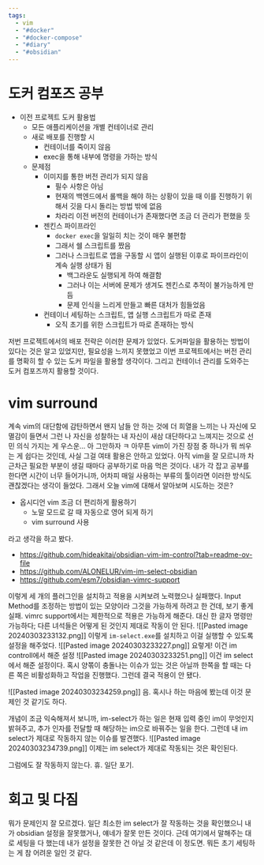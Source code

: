 ```yaml
---
tags:
  - vim
  - "#docker"
  - "#docker-compose"
  - "#diary"
  - "#obsidian"
---
```

# 도커 컴포즈 공부

- 이전 프로젝트 도커 활용법
	- 모든 애플리케이션을 개별 컨테이너로 관리
	- 새로 배포를 진행할 시
		- 컨테이너를 죽이지 않음
		- exec을 통해 내부에 명령을 가하는 방식
	- 문제점
		- 이미지를 통한 버전 관리가 되지 않음
			- 필수 사항은 아님
			- 현재의 백엔드에서 롤백을 해야 하는 상황이 있을 때 이를 진행하기 위해서 깃을 다시 돌리는 방법 밖에 없음
			- 차라리 이전 버전의 컨테이너가 존재했다면 조금 더 관리가 편했을 듯
		- 젠킨스 파이프라인
			- `docker exec`을 일일히 치는 것이 매우 불편함
			- 그래서 쉘 스크립트를 짰음
			- 그러나 스크립트로 앱을 구동할 시 앱이 실행된 이후로 파이프라인이 계속 실행 상태가 됨
				- 백그라운도 실행되게 하여 해결함
				- 그러나 이는 서버에 문제가 생겨도 젠킨스로 추적이 불가능하게 만듬
				- 문제 인식을 느리게 만들고 빠른 대처가 힘들었음
		- 컨테이너 세팅하는 스크립트, 앱 실행 스크립트가 따로 존재
			- 오직 초기를 위한 스크립트가 따로 존재하는 방식

저번 프로젝트에서의 배포 전략은 이러한 문제가 있었다.
도커파일을 활용하는 방법이 있다는 것은 알고 있었지만, 필요성을 느끼지 못했었고 이번 프로젝트에서는 버전 관리를 명확히 할 수 있는 도커 파일을 활용할 생각이다. 그리고 컨테이너 관리를 도와주는 도커 컴포즈까지 활용할 것이다. 


# vim surround

계속 vim의 대단함에 감탄하면서 왠지 남들 안 하는 것에 더 희열을 느끼는 나 자신에 모멸감이 들면서 그런 나 자신을 성찰하는 내 자신이 새삼 대단하다고 느껴지는 것으로 선민 의식 가지는 게 우스운...
아 그만하자 ㅋ
아무튼 vim이 가진 장점 중 하나가 뭐 씌우는 게 쉽다는 것인데, 사실 그걸 여태 활용은 안하고 있었다. 아직 vim을 잘 모르니까 차근차근 필요한 부분이 생길 때마다 공부하기로 마음 먹은 것이다. 
내가 각 잡고 공부를 한다면 시간이 너무 들어가니까, 어차피 매일 사용하는 부류의 툴이라면 이러한 방식도 괜찮겠다는 생각이 들었다. 
그래서 오늘 vim에 대해서 알아보며 시도하는 것은?
- 옵시디언 vim 조금 더 편리하게 활용하기
	- 노말 모드로 갈 때 자동으로 영어 되게 하기
	- vim surround 사용

라고 생각을 하고 봤다.
- https://github.com/hideakitai/obsidian-vim-im-control?tab=readme-ov-file
- https://github.com/ALONELUR/vim-im-select-obsidian
- https://github.com/esm7/obsidian-vimrc-support

이렇게 세 개의 플러그인을 설치하고 적용을 시켜보려 노력했으나 실패했다.
Input Method를 조정하는 방법이 있는 모양이라 그것을 가능하게 하려고 한 건데, 보기 좋게 실패. 
vimrc support에서는 제한적으로 적용은 가능하게 해준다. 대신 한 글자 명령만 가능하다;
다른 녀석들은 어떻게 된 것인지 제대로 작동이 안 된다.
![[Pasted image 20240303233132.png]]
이렇게 `im-select.exe`를 설치하고 이걸 실행할 수 있도록 설정을 해주었다.
![[Pasted image 20240303233227.png]]
요렇게! 이건 im controll에서 해준 설정
![[Pasted image 20240303233251.png]]
이건 im select에서 해준 설정이다.
혹시 양쪾이 충돌나는 이슈가 있는 것은 아닐까 한쪽을 할 때는 다른 쪽은 비활성화하고 작업을 진행했다.
그런데 결국 적용이 안 됐다. 

![[Pasted image 20240303234259.png]]
음. 혹시나 하는 마음에 봤는데 이것 문제인 것 같기도 하다.

개념이 조금 익숙해져서 보니까, im-select가 하는 일은 현재 입력 중인 im이 무엇인지 밝혀주고, 추가 인자를 전달할 때 해당하는 im으로 바꿔주는 일을 한다. 
그런데 내 im select가 제대로 작동하지 않는 이슈를 발견했다.
![[Pasted image 20240303234739.png]]
이제는 im select가 제대로 작동되는 것은 확인된다.

그럼에도 잘 작동하지 않는다. 휴. 일단 포기.
# 회고 및 다짐
뭐가 문제인지 잘 모르겠다. 일단 최소한 im select가 잘 작동하는 것을 확인했으니 내가 obsidian 설정을 잘못했거나, 얘네가 잘못 만든 것이다. 근데 여기에서 말해주는 대로 세팅을 다 했는데 내가 설정을 잘못한 건 아닐 것 같은데 이 정도면.
뭐든 초기 세팅하는 게 참 어려운 일인 것 같다. 